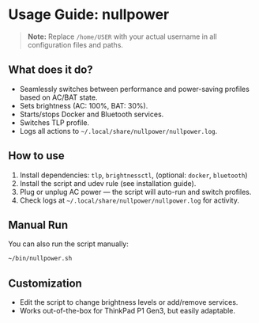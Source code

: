 # Usage Guide: nullpower

> **Note:** Replace `/home/USER` with your actual username in all configuration files and paths.

## What does it do?

- Seamlessly switches between performance and power-saving profiles based on AC/BAT state.
- Sets brightness (AC: 100%, BAT: 30%).
- Starts/stops Docker and Bluetooth services.
- Switches TLP profile.
- Logs all actions to `~/.local/share/nullpower/nullpower.log`.

## How to use

1. Install dependencies: `tlp`, `brightnessctl`, (optional: `docker`, `bluetooth`)
2. Install the script and udev rule (see installation guide).
3. Plug or unplug AC power — the script will auto-run and switch profiles.
4. Check logs at `~/.local/share/nullpower/nullpower.log` for activity.

## Manual Run

You can also run the script manually:

```sh
~/bin/nullpower.sh
```

## Customization

- Edit the script to change brightness levels or add/remove services.
- Works out-of-the-box for ThinkPad P1 Gen3, but easily adaptable. 